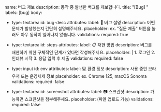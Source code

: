 name: 버그 제보
description: 동작 중 발생한 버그를 제보합니다.
title: "[Bug] "
labels: [bug]
body:
  - type: textarea
    id: bug-desc
    attributes:
      label: 🐞 버그 설명
      description: 어떤 문제가 발생했는지 간단히 설명해주세요.
      placeholder: ex. "질문 제출" 버튼을 눌러도 아무 동작이 일어나지 않습니다.
    validations:
      required: true

  - type: textarea
    id: steps
    attributes:
      label: 📋 재현 방법
      description: 버그를 재현하기 위한 구체적인 단계가 있다면 작성해주세요.
      placeholder: |
        1. 로그인
        2. 인터뷰 시작
        3. 응답 입력 후 제출
    validations:
      required: false

  - type: input
    id: env
    attributes:
      label: 💻 환경 정보
      description: 사용 중인 브라우저 또는 운영체제 정보
      placeholder: ex. Chrome 125, macOS Sonoma
    validations:
      required: false

  - type: textarea
    id: screenshot
    attributes:
      label: 📷 스크린샷
      description: 가능하면 스크린샷을 첨부해주세요.
      placeholder: (파일 업로드 가능)
    validations:
      required: false
